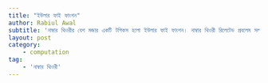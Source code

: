```yaml
---
title: "ইউলার ফাই ফাংশন"
author: Rabiul Awal
subtitle: 'নাম্বার থিওরীর বেশ মজার একটি টপিকস হলো ইউলার ফাই ফাংশন। নাম্বার থিওরী রিলেটেড প্রবলেম সলভ করতে গেলে দেখবে প্রায়ই এটি খুব কাজে লাগছে। ইউলার ফাই ফাংশন খুবই সহজ একটি কনসেপ্ট।'
layout: post
category:
    - computation
tag:
    - 'নাম্বার থিওরী'
---
```

